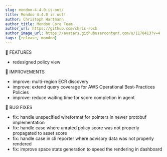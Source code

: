 ```yaml
---
slug: mondoo-4.4.0-is-out/
title: Mondoo 4.4.0 is out!
author: Christoph Hartmann
author_title: Mondoo Core Team
author_url: https://github.com/chris-rock
author_image_url: https://avatars.githubusercontent.com/u/1178413?v=4
tags: [release, mondoo]
---
```


:tada: FEATURES

- redesigned policy view

🧹 IMPROVEMENTS

- improve: multi-region ECR discovery
- improve: extend query coverage for AWS Operational Best-Practices Policies
- improve: reduce waiting time for score completion in agent

:bug: BUG FIXES

- fix: handle unspecified wireformat for pointers in newer protobuf implementation
- fix: handle case where unrated policy score was not properly propagated to asset score
- fix: handle case in cli reporter where advisory data was not properly rendered
- fix: improve space stats generation to speed the rendering in dashboard
